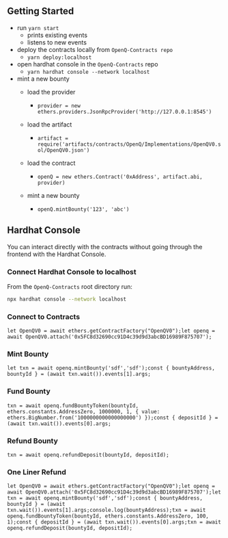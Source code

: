 ## Getting Started

* run `yarn start`
  * prints existing events
  * listens to new events
* deploy the contracts locally from `OpenQ-Contracts repo`
  * `yarn deploy:localhost`
* open hardhat console in the `OpenQ-Contracts` repo
  * `yarn hardhat console --network localhost`
* mint a new bounty
    * load the provider
      * `provider = new ethers.providers.JsonRpcProvider('http://127.0.0.1:8545')`

    * load the artifact
      * `artifact = require('artifacts/contracts/OpenQ/Implementations/OpenQV0.sol/OpenQV0.json')`

    * load the contract
      * `openQ = new ethers.Contract('0xAddress', artifact.abi, provider)`

    * mint a new bounty
      * `openQ.mintBounty('123', 'abc')`

## Hardhat Console

You can interact directly with the contracts without going through the frontend with the Hardhat Console.

### Connect Hardhat Console to localhost

From the `OpenQ-Contracts` root directory run:

```bash
npx hardhat console --network localhost
```

### Connect to Contracts

```
let OpenQV0 = await ethers.getContractFactory("OpenQV0");let openq = await OpenQV0.attach('0x5FC8d32690cc91D4c39d9d3abcBD16989F875707');
```

### Mint Bounty

```
let txn = await openq.mintBounty('sdf','sdf');const { bountyAddress, bountyId } = (await txn.wait()).events[1].args;
```

### Fund Bounty

```
txn = await openq.fundBountyToken(bountyId, ethers.constants.AddressZero, 1000000, 1, { value: ethers.BigNumber.from('1000000000000000000') });const { depositId } = (await txn.wait()).events[0].args;
```

### Refund Bounty

```
txn = await openq.refundDeposit(bountyId, depositId);
```

### One Liner Refund

```
let OpenQV0 = await ethers.getContractFactory("OpenQV0");let openq = await OpenQV0.attach('0x5FC8d32690cc91D4c39d9d3abcBD16989F875707');let txn = await openq.mintBounty('sdf','sdf');const { bountyAddress, bountyId } = (await txn.wait()).events[1].args;console.log(bountyAddress);txn = await openq.fundBountyToken(bountyId, ethers.constants.AddressZero, 100, 1);const { depositId } = (await txn.wait()).events[0].args;txn = await openq.refundDeposit(bountyId, depositId);
```
